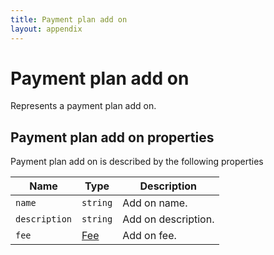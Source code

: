 ```yaml
---
title: Payment plan add on
layout: appendix
---
```


# Payment plan add on

Represents a payment plan add on.


## Payment plan add on properties

Payment plan add on is described by the following properties


Name            | Type      | Description
----------------|-----------|----------------------
`name`    		|`string`   | Add on name.
`description`	|`string`   | Add on description.
`fee`			|[Fee][Fee] | Add on fee.


[Fee]: /appendix/datatypes/fee




